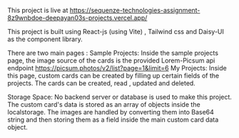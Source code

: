 This project is live at https://sequenze-technologies-assignment-8z9wnbdoe-deepayan03s-projects.vercel.app/

This project is built using React-js (using Vite) , Tailwind css and Daisy-UI as the component library.

There are two main pages :
  Sample Projects: Inside the sample projects page, the image source of the cards is the provided Lorem-Picsum api endpoint https://picsum.photos/v2/list?page=1&limit=6
  My Projects: Inside this page, custom cards can be created by filling up certain fields of the projects. The cards can be created, read , updated and deleted.

Storage Space:
  No backend server or database is used to make this project. The custom card's data is stored as an array of objects inside the localstorage.
  The images are handled by converting them into Base64 string and then storing them as a field inside the main custom card data object.
  

  
